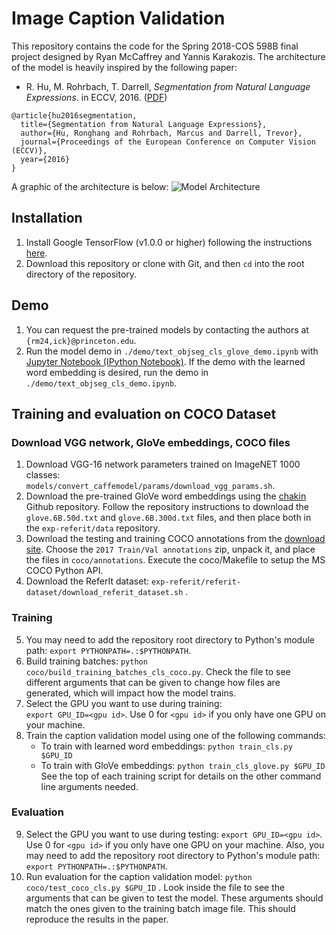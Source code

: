 # Image Caption Validation
This repository contains the code for the Spring 2018-COS 598B final project designed by Ryan McCaffrey and Yannis Karakozis. The architecture of the model is heavily inspired by the following paper:

* R. Hu, M. Rohrbach, T. Darrell, *Segmentation from Natural Language Expressions*. in ECCV, 2016. ([PDF](http://arxiv.org/pdf/1603.06180))
```
@article{hu2016segmentation,
  title={Segmentation from Natural Language Expressions},
  author={Hu, Ronghang and Rohrbach, Marcus and Darrell, Trevor},
  journal={Proceedings of the European Conference on Computer Vision (ECCV)},
  year={2016}
}
```

A graphic of the architecture is below:
![Model Architecture](https://github.com/ryan-mccaffrey/cos598-project/images/model-architecture.png)

## Installation
1. Install Google TensorFlow (v1.0.0 or higher) following the instructions [here](https://www.tensorflow.org/install/).
2. Download this repository or clone with Git, and then `cd` into the root directory of the repository.

## Demo
1. You can request the pre-trained models by contacting the authors at `{rm24,ick}@princeton.edu`.
2. Run the model demo in `./demo/text_objseg_cls_glove_demo.ipynb` with [Jupyter Notebook (IPython Notebook)](http://ipython.org/notebook.html). If the demo with the learned word embedding is desired, run the demo in `./demo/text_objseg_cls_demo.ipynb`.

## Training and evaluation on COCO Dataset

### Download VGG network, GloVe embeddings, COCO files
1. Download VGG-16 network parameters trained on ImageNET 1000 classes:  
`models/convert_caffemodel/params/download_vgg_params.sh`.
2. Download the pre-trained GloVe word embeddings using the [chakin](https://github.com/chakki-works/chakin) Github repository. Follow the repository instructions to download the `glove.6B.50d.txt` and `glove.6B.300d.txt` files, and then place both in the `exp-referit/data` repository.
3. Download the testing and training COCO annotations from the [download site](http://cocodataset.org/#download). Choose the `2017 Train/Val annotations` zip, unpack it, and place the files in `coco/annotations`. Execute the coco/Makefile to setup the MS COCO Python API.
4. Download the ReferIt dataset: `exp-referit/referit-dataset/download_referit_dataset.sh` .

### Training
5. You may need to add the repository root directory to Python's module path: `export PYTHONPATH=.:$PYTHONPATH`.
6. Build training batches: `python coco/build_training_batches_cls_coco.py`. Check the file to see different arguments that can be given to change how files are generated, which will impact how the model trains.
7. Select the GPU you want to use during training:  
`export GPU_ID=<gpu id>`. Use 0 for `<gpu id>` if you only have one GPU on your machine.
8. Train the caption validation model using one of the following commands:  
    * To train with learned word embeddings: `python train_cls.py $GPU_ID`
    * To train with GloVe embeddings: `python train_cls_glove.py $GPU_ID`
See the top of each training script for details on the other command line arguments needed.


### Evaluation
9. Select the GPU you want to use during testing: `export GPU_ID=<gpu id>`. Use 0 for `<gpu id>` if you only have one GPU on your machine. Also, you may need to add the repository root directory to Python's module path: `export PYTHONPATH=.:$PYTHONPATH`.
10. Run evaluation for the caption validation model: `python coco/test_coco_cls.py $GPU_ID`  .
Look inside the file to see the arguments that can be given to test the model. These arguments should match the ones given to the training batch image file. This should reproduce the results in the paper.
